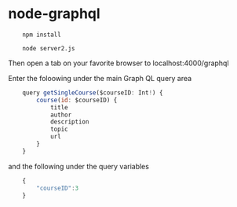 # node-graphql


```node
    npm install
```

```node 
    node server2.js
```

Then open a tab on your favorite browser to localhost:4000/graphql


Enter the foloowing under the main Graph QL query area
```js 
    query getSingleCourse($courseID: Int!) {
        course(id: $courseID) {
            title
            author
            description
            topic
            url
        }
    }
```

and the following under the query variables
```js 
    { 
        "courseID":3
    }
```